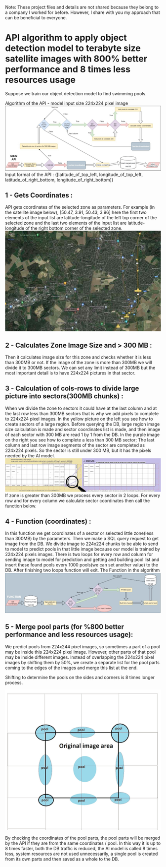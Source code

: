 Note: These project files and details are not shared because they belong to a company I worked for before. However, I share with you my approach that can be beneficial to everyone. 
# API algorithm to apply object detection model to terabyte size satellite images with 800% better performance and 8 times less resources usage
Suppose we train our object detection model to find swimming pools.

Algorithm of the API - model input size 224x224 pixel image
![algorithm](https://github.com/orhannurkan/API-algorithm-for-terabyte-size-images-/blob/main/algorithm.jpg)
Input format of the API : {[latitude_of_top_left, longitude_of_top_left, latitude_of_right_bottom, longitude_of_right_bottom]}

## 1 - Gets Coordinates : 
API gets coordinates of the selected zone as parameters. For example (in the satellite image below), [50.47, 3.91, 50.43, 3.96] here the first two elements of the input list are latitude-longitude of the left top corner of the selected zone and the last two elements of the input list are latitude-longitude of the right bottom corner of the selected zone. 
![coordinates](https://github.com/orhannurkan/API-algorithm-for-terabyte-size-images-/blob/main/coordinates.jpg)

## 2 - Calculates Zone Image Size and > 300 MB : 
Then it calculates image size for this zone and checks whether it is less than 300MB or not. If the image of the zone is more than 300MB we will divide it to 300MB sectors. We can set any limit instead of 300MB but the most important detail is to have 224x224 pictures in that sector.

## 3 - Calculation of cols-rows to divide large picture into sectors(300MB chunks) : 
When we divide the zone to sectors it could have at the last column and at the last row less than 300MB sectors that is why we add pixels to complete to 224x224 pixel images.
In the yellow picture on the left you see how to create sectors of a large region. Before querying the DB, large region image size calculation is made and sector coordinates list is made, and then image of each sector with 300 MB are read 1 by 1 from the DB.
In the purple image on the right you see how to complete a less than 300 MB sector; The last column and last row image segments of the sector are completed as 224x224 pixels. So the sector is still under 300 MB, but it has the pixels needed by the AI model.
![segments](https://github.com/orhannurkan/API-algorithm-for-terabyte-size-images-/blob/main/segments.jpg)
If zone is greater than 300MB we process every sector in 2 loops. For every row and for every column we calculate sector coordinates then call the function below.

## 4 - Function (coordinates) : 
In this function we get coordinates of a sector or selected little zone(less than 300MB) by the parameters. Then we make a SQL query request to get image from the DB. We divide image to 224x224 chunks to be able to send to model to predict pools in that little image because our model is trained by 224x224 pixels images. There is two loops for every row and column for sending image to model for prediction and getting and building pool list and insert these found pools every 1000 pools(we can set another value) to the DB. After finishing two loops function will exit.
The Function in the algorithm
![Function](https://github.com/orhannurkan/API-algorithm-for-terabyte-size-images-/blob/main/function.jpg)

## 5 - Merge pool parts (for %800 better performance and less resources usage): 
We predict pools from 224x244 pixel images, so sometimes a part of a pool may be inside this 224x224 pixel image. However, other parts of that pool may be inside different images. Instead of overlapping the 224x224 pixel images by shifting them by 50%, we create a separate list for the pool parts coming to the edges of the images and merge this list at the end. 

Shifting to determine the pools on the sides and corners is 8 times longer process.

![overlapping](https://github.com/orhannurkan/API-algorithm-for-terabyte-size-images-/blob/main/overlapping.gif)

By checking the coordinates of the pool parts, the pool parts will be merged by the API if they are from the same coordinates / pool.
In this way it is up to 8 times faster, both the DB traffic is reduced, the AI model is called 8 times less, system resources are not used unnecessarily, a single pool is created from its own parts and then saved as a whole to the DB. 

